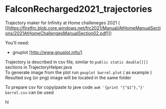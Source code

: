 # FalconRecharged2021_trajectories

Trajectory maker for Infinity at Home challeneges 2021 ( [[https://firstfrc.blob.core.windows.net/frc2021/Manual/AtHomeManualSections/2021AtHomeChallengesManualSection02.pdf]])

You'll need:

* gnuplot [http://www.gnuplot.info/]

Trajectory is described in csv file, similar to ``` public static double[][] ```  sections in TrajectoryHelper.java \
To generate image from the plot run ```gnuplot barrel.plot```  ( as example ) \
Resulted svg (or png) image will be located in the same folder

To prepare csv for copy/paste to jave code ```awk '{print "{"$1"},"}' barrel.csv``` can be used

hi
